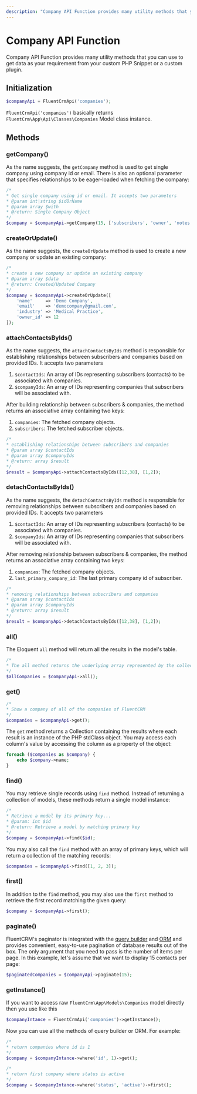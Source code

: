 ```yaml
---
description: "Company API Function provides many utility methods that you can use to get data as your requirement from your custom PHP Snippet or a custom plugin."
---
```


# Company API Function

Company API Function provides many utility methods that you can use to get data as your requirement from your custom PHP Snippet or a custom plugin.

## Initialization
```php 
$companyApi = FluentCrmApi('companies');
```
`FluentCrmApi('companies')` basically returns `FluentCrm\App\Api\Classes\Companies` Model class instance.

## Methods

### getCompany()
As the name suggests, the `getCompany` method is used to get single company using company id or email. There is also an optional parameter that specifies relationships to be eager-loaded when fetching the company:
```php 
/*
* Get single company using id or email. It accepts two parameters
* @param int|string $idOrName 
* @param array $with
* @return: Single Company Object
*/
$company = $companyApi->getCompany(15, ['subscribers', 'owner', 'notes']);
```

### createOrUpdate()
As the name suggests, the `createOrUpdate` method is used to create a new company or update an existing company:
```php 
/*
* create a new company or update an existing company
* @param array $data
* @return: Created/Updated Company
*/
$company = $companyApi->createOrUpdate([
    'name'     => 'Demo Company',
    'email'    => 'democompany@gmail.com',
    'industry' => 'Medical Practice',
    'owner_id' => 12
]);
```


### attachContactsByIds()
As the name suggests, the `attachContactsByIds` method is responsible for establishing relationships between subscribers and companies based on provided IDs. It accepts two parameters
1. `$contactIds`: An array of IDs representing subscribers (contacts) to be associated with companies.
2. `$companyIds`: An array of IDs representing companies that subscribers will be associated with.


After building relationship between subscribers & companies, the method returns an associative array containing two keys:
1. `companies`: The fetched company objects.
2. `subscribers`: The fetched subscriber objects.

```php 
/*
* establishing relationships between subscribers and companies
* @param array $contactIds
* @param array $companyIds
* @return: array $result
*/
$result = $companyApi->attachContactsByIds([12,38], [1,2]);
```

### detachContactsByIds()
As the name suggests, the `detachContactsByIds` method is responsible for removing relationships between subscribers and companies based on provided IDs. It accepts two parameters
1. `$contactIds`: An array of IDs representing subscribers (contacts) to be associated with companies.
2. `$companyIds`: An array of IDs representing companies that subscribers will be associated with.


After removing relationship between subscribers & companies, the method returns an associative array containing two keys:
1. `companies`: The fetched company objects.
2. `last_primary_company_id`: The last primary company id of subscriber.

```php 
/*
* removing relationships between subscribers and companies
* @param array $contactIds
* @param array $companyIds
* @return: array $result
*/
$result = $companyApi->detachContactsByIds([12,38], [1,2]);
```


### all()
The Eloquent `all` method will return all the results in the model's table.
```php 
/*
* The all method returns the underlying array represented by the collection of Companies
*/
$allCompanies = $companyApi->all();
```

### get()
```php 
/*
* Show a company of all of the companies of FluentCRM
*/
$companies = $companyApi->get();
```
The `get` method returns a Collection containing the results where each result is an instance of the PHP stdClass object.
You may access each column's value by accessing the column as a property of the object:
```php
foreach ($companies as $company) {
    echo $company->name;
}
```

### find()
You may retrieve single records using `find` method. Instead of returning a collection of models, these methods return 
a single model instance:
```php 
/*
* Retrieve a model by its primary key...
* @param: int $id 
* @return: Retrieve a model by matching primary key
*/
$company = $companyApi->find($id);
```
You may also call the `find` method with an array of primary keys, which will return a collection of the matching records:
```php
$companies = $companyApi->find([1, 2, 3]);
```
### first()
In addition to the `find` method, you may also use the `first` method to retrieve the first record matching the given query:
```php 
$company = $companyApi->first();
```

### paginate()
FluentCRM's paginator is integrated with the [query builder](/database/query-builder/) and [ORM](/database/orm/) and provides convenient,
easy-to-use pagination of database results out of the box. The only argument that you need to pass is the number of items per page.
In this example, let's assume that we want to display 15 contacts per page:
```php 
$paginatedCompanies = $companyApi->paginate(15);
```

### getInstance()
If you want to access raw `FluentCrm\App\Models\Companies` model directly then you use like this
```php 
$companyIntance = FluentCrmApi('companies')->getInstance();
```
Now you can use all the methods of query builder or ORM. For example:
```php 
/*
* return companies where id is 1
*/
$company = $companyIntance->where('id', 1)->get(); 

/*
* return first company where status is active
*/
$company = $companyIntance->where('status', 'active')->first(); 
```


